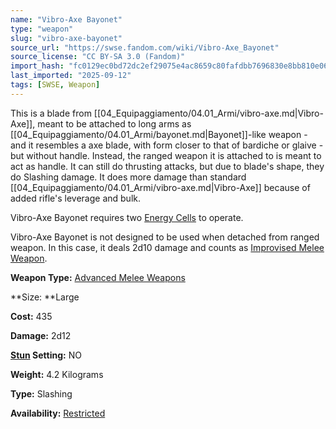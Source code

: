 ```yaml
---
name: "Vibro-Axe Bayonet"
type: "weapon"
slug: "vibro-axe-bayonet"
source_url: "https://swse.fandom.com/wiki/Vibro-Axe_Bayonet"
source_license: "CC BY-SA 3.0 (Fandom)"
import_hash: "fc0129ec0bd72dc2ef29075e4ac8659c80fafdbb7696830e8bb810e0653b7354"
last_imported: "2025-09-12"
tags: [SWSE, Weapon]
---
```

This is a blade from [[04_Equipaggiamento/04.01_Armi/vibro-axe.md|Vibro-Axe]], meant to be attached to long arms as [[04_Equipaggiamento/04.01_Armi/bayonet.md|Bayonet]]-like weapon - and it resembles a axe blade, with form closer to that of bardiche or glaive - but without handle. Instead, the ranged weapon it is attached to is meant to act as handle. It can still do thrusting attacks, but due to blade's shape, they do Slashing damage. It does more damage than standard [[04_Equipaggiamento/04.01_Armi/vibro-axe.md|Vibro-Axe]] because of added rifle's leverage and bulk.

Vibro-Axe Bayonet requires two [Energy Cells](https://swse.fandom.com/wiki/Energy_Cell) to operate.

Vibro-Axe Bayonet is not designed to be used when detached from ranged weapon. In this case, it deals 2d10 damage and counts as [Improvised Melee Weapon](https://swse.fandom.com/wiki/Improvised_Melee_Weapon).

**Weapon Type:** [Advanced Melee Weapons](https://swse.fandom.com/wiki/Advanced_Melee_Weapons)

**Size: **Large

**Cost:** 435

**Damage:** 2d12

**[Stun](https://swse.fandom.com/wiki/Stun) Setting:** NO

**Weight:** 4.2 Kilograms

**Type:** Slashing

**Availability:** [Restricted](https://swse.fandom.com/wiki/Restricted)